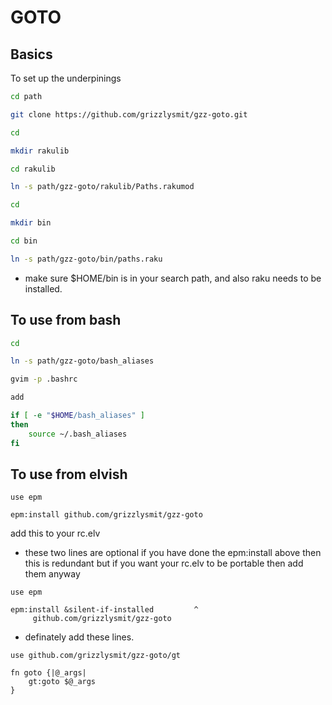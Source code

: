 GOTO
====

## Basics 

To set up the underpinings 

```sh
cd path

git clone https://github.com/grizzlysmit/gzz-goto.git

cd

mkdir rakulib

cd rakulib

ln -s path/gzz-goto/rakulib/Paths.rakumod

cd

mkdir bin

cd bin

ln -s path/gzz-goto/bin/paths.raku
```

 - make sure $HOME/bin is in your search path, and also raku needs to be installed.

## To use  from bash

```sh
cd

ln -s path/gzz-goto/bash_aliases

gvim -p .bashrc

add 

if [ -e "$HOME/bash_aliases" ]
then
    source ~/.bash_aliases
fi
```

## To use from elvish

```elv
use epm

epm:install github.com/grizzlysmit/gzz-goto
```

add this to your rc.elv

 - these two lines are optional if you have done the epm:install above then  this is redundant but if you want your rc.elv to be portable then add them anyway

```elv
use epm

epm:install &silent-if-installed         ^
     github.com/grizzlysmit/gzz-goto
```

 - definately add these lines.

```elv
use github.com/grizzlysmit/gzz-goto/gt

fn goto {|@_args|
    gt:goto $@_args
}
```
